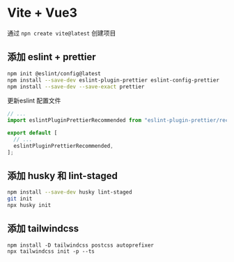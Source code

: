 # Vite + Vue3

通过 `npn create vite@latest` 创建项目

## 添加 eslint + prettier

```bash
npm init @eslint/config@latest
npm install --save-dev eslint-plugin-prettier eslint-config-prettier
npm install --save-dev --save-exact prettier
```

更新eslint 配置文件

```js
// ...
import eslintPluginPrettierRecommended from "eslint-plugin-prettier/recommended";

export default [
  // ...
  eslintPluginPrettierRecommended,
];
```

## 添加 husky 和 lint-staged

```bash
npm install --save-dev husky lint-staged
git init
npx husky init
```

## 添加 tailwindcss

```shell
npm install -D tailwindcss postcss autoprefixer
npx tailwindcss init -p --ts
```
